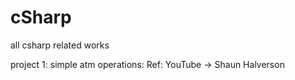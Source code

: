 # cSharp
all csharp related works

project 1:
simple atm operations: Ref: YouTube -> Shaun Halverson

